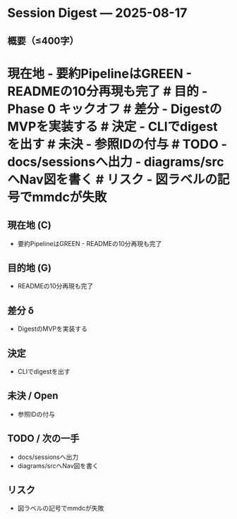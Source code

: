 # Session Digest — 2025-08-17

## 概要（≤400字）

# 現在地 - 要約PipelineはGREEN - READMEの10分再現も完了 # 目的 - Phase 0 キックオフ # 差分 - DigestのMVPを実装する # 決定 - CLIでdigestを出す # 未決 - 参照IDの付与 # TODO - docs/sessionsへ出力 - diagrams/srcへNav図を書く # リスク - 図ラベルの記号でmmdcが失敗


## 現在地 (C)

- 要約PipelineはGREEN - READMEの10分再現も完了


## 目的地 (G)

- READMEの10分再現も完了


## 差分 δ

- DigestのMVPを実装する


## 決定

- CLIでdigestを出す


## 未決 / Open

- 参照IDの付与


## TODO / 次の一手

- docs/sessionsへ出力
- diagrams/srcへNav図を書く


## リスク

- 図ラベルの記号でmmdcが失敗
